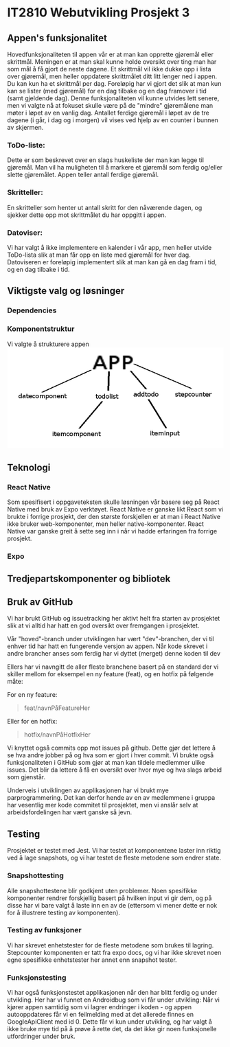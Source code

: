 # IT2810 Webutvikling Prosjekt 3

## Appen's funksjonalitet
Hovedfunksjonaliteten til appen vår er at man kan opprette gjøremål eller skrittmål. Meningen er at man skal kunne holde oversikt over ting man har som mål å få gjort de neste dagene. Et skrittmål vil ikke dukke opp i lista over gjøremål, men heller oppdatere skrittmålet ditt litt lenger ned i appen. Du kan kun ha et skrittmål per dag.
Foreløpig har vi gjort det slik at man kun kan se lister (med gjøremål) for en dag tilbake og en dag framover i tid (samt gjeldende dag). Denne funksjonaliteten vil kunne utvides lett senere, men vi valgte nå at fokuset skulle være på de "mindre" gjøremålene man møter i løpet av en vanlig dag. Antallet ferdige gjøremål i løpet av de tre dagene (i går, i dag og i morgen) vil vises ved hjelp av en counter i bunnen av skjermen.

### ToDo-liste:
Dette er som beskrevet over en slags huskeliste der man kan legge til gjøremål. Man vil ha muligheten til å markere et gjøremål som ferdig og/eller slette gjøremålet. Appen teller antall ferdige gjøremål.

### Skritteller:
En skritteller som henter ut antall skritt for den nåværende dagen, og sjekker dette opp mot skrittmålet du har oppgitt i appen.

### Datoviser:
Vi har valgt å ikke implementere en kalender i vår app, men heller utvide ToDo-lista slik at man får opp en liste med gjøremål for hver dag. Datoviseren er foreløpig implementert slik at man kan gå en dag fram i tid, og en dag tilbake i tid. 


## Viktigste valg og løsninger
### Dependencies

### Komponentstruktur
Vi valgte å strukturere appen 
![Komponentstrukturen](Componentstructure.png)

## Teknologi
### React Native
Som spesifisert i oppgaveteksten skulle løsningen vår basere seg på React Native med bruk av Expo verktøyet. React Native er ganske likt React som vi brukte i forrige prosjekt, der den største forskjellen er at man i React Native ikke bruker web-komponenter, men heller native-komponenter. React Native var ganske greit å sette seg inn i når vi hadde erfaringen fra forrige prosjekt.

### Expo

## Tredjepartskomponenter og bibliotek

## Bruk av GitHub
Vi har brukt GitHub og issuetracking her aktivt helt fra starten av prosjektet slik at vi alltid har hatt en god oversikt over fremgangen i prosjektet. 

Vår "hoved"-branch under utviklingen har vært "dev"-branchen, der vi til enhver tid har hatt en fungerende versjon av appen. Når kode skrevet i andre brancher anses som ferdig har vi dyttet (merget) denne koden til dev

Ellers har vi navngitt de aller fleste branchene basert på en standard der vi skiller mellom for eksempel en ny feature (feat), og en hotfix på følgende måte:

For en ny feature:

> feat/navnPåFeatureHer

Eller for en hotfix:

> hotfix/navnPåHotfixHer

Vi knyttet også commits opp mot issues på github. Dette gjør det lettere å se hva andre jobber på og hva som er gjort i hver commit. Vi brukte også funksjonaliteten i GitHub som gjør at man kan tildele medlemmer ulike issues. Det blir da lettere å få en oversikt over hvor mye og hva slags arbeid som gjenstår.

Underveis i utviklingen av applikasjonen har vi brukt mye parprogrammering. Det kan derfor hende av en av medlemmene i gruppa har vesentlig mer kode commitet til prosjektet, men vi anslår selv at arbeidsfordelingen har vært ganske så jevn.

## Testing
Prosjektet er testet med Jest. Vi har testet at komponentene laster inn riktig ved å lage snapshots, og vi har testet de fleste metodene som endrer state.

### Snapshottesting
Alle snapshottestene blir godkjent uten problemer. Noen spesifikke komponenter rendrer forskjellig basert på hvilken input vi gir dem, og på disse har vi bare valgt å laste inn en av de (ettersom vi mener dette er nok for å illustrere testing av komponenten).

### Testing av funksjoner
Vi har skrevet enhetstester for de fleste metodene som brukes til lagring.
Stepcounter komponenten er tatt fra expo docs, og vi har ikke skrevet noen egne spesifikke enhetstester her annet enn snapshot tester.

### Funksjonstesting
Vi har også funksjonstestet applikasjonen når den har blitt ferdig og under utvikling.
Her har vi funnet en Androidbug som vi får under utvikling:
Når vi kjører appen samtidig som vi lagrer endringer i koden - og appen autooppdateres får vi en feilmelding med at det allerede finnes en GoogleApiClient med id 0. Dette får vi kun under utvikling, og har valgt å ikke bruke mye tid på å prøve å rette det, da det ikke gir noen funksjonelle utfordringer under bruk.

